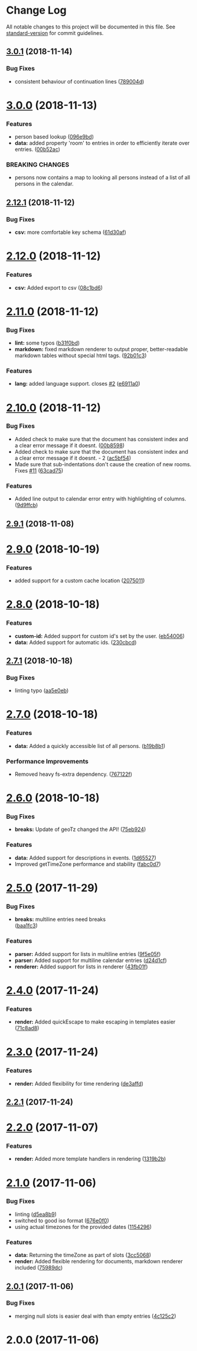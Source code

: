 # Change Log

All notable changes to this project will be documented in this file. See [standard-version](https://github.com/conventional-changelog/standard-version) for commit guidelines.

<a name="3.0.1"></a>
## [3.0.1](https://github.com/martinheidegger/conf-cal/compare/v3.0.0...v3.0.1) (2018-11-14)


### Bug Fixes

* consistent behaviour of continuation lines ([789004d](https://github.com/martinheidegger/conf-cal/commit/789004d))



<a name="3.0.0"></a>
# [3.0.0](https://github.com/martinheidegger/conf-cal/compare/v2.12.1...v3.0.0) (2018-11-13)


### Features

* person based lookup ([096e9bd](https://github.com/martinheidegger/conf-cal/commit/096e9bd))
* **data:** added property 'room' to entries in order to efficiently iterate over entries. ([00b52ac](https://github.com/martinheidegger/conf-cal/commit/00b52ac))


### BREAKING CHANGES

* persons now contains a map to looking all persons instead of a list of all persons in the calendar.



<a name="2.12.1"></a>
## [2.12.1](https://github.com/martinheidegger/conf-cal/compare/v2.12.0...v2.12.1) (2018-11-12)


### Bug Fixes

* **csv:** more comfortable key schema ([61d30af](https://github.com/martinheidegger/conf-cal/commit/61d30af))



<a name="2.12.0"></a>
# [2.12.0](https://github.com/martinheidegger/conf-cal/compare/v2.11.0...v2.12.0) (2018-11-12)


### Features

* **csv:** Added export to csv ([08c1bd6](https://github.com/martinheidegger/conf-cal/commit/08c1bd6))



<a name="2.11.0"></a>
# [2.11.0](https://github.com/martinheidegger/conf-cal/compare/v2.10.0...v2.11.0) (2018-11-12)


### Bug Fixes

* **lint:** some typos ([b31f0bd](https://github.com/martinheidegger/conf-cal/commit/b31f0bd))
* **markdown:** fixed markdown renderer to output proper, better-readable markdown tables without special html tags. ([92b01c3](https://github.com/martinheidegger/conf-cal/commit/92b01c3))


### Features

* **lang:** added language support. closes [#2](https://github.com/martinheidegger/conf-cal/issues/2) ([e6911a0](https://github.com/martinheidegger/conf-cal/commit/e6911a0))



<a name="2.10.0"></a>
# [2.10.0](https://github.com/martinheidegger/conf-cal/compare/v2.9.1...v2.10.0) (2018-11-12)


### Bug Fixes

* Added check to make sure that the document has consistent index and a clear error message if it doesnt. ([00b8598](https://github.com/martinheidegger/conf-cal/commit/00b8598))
* Added check to make sure that the document has consistent index and a clear error message if it doesnt. - 2 ([ac5bf54](https://github.com/martinheidegger/conf-cal/commit/ac5bf54))
* Made sure that sub-indentations don't cause the creation of new rooms. Fixes [#11](https://github.com/martinheidegger/conf-cal/issues/11) ([63cad75](https://github.com/martinheidegger/conf-cal/commit/63cad75))


### Features

* Added line output to calendar error entry with highlighting of columns. ([9d9ffcb](https://github.com/martinheidegger/conf-cal/commit/9d9ffcb))



<a name="2.9.1"></a>
## [2.9.1](https://github.com/martinheidegger/conf-cal/compare/v2.9.0...v2.9.1) (2018-11-08)



<a name="2.9.0"></a>
# [2.9.0](https://github.com/martinheidegger/conf-cal/compare/v2.8.0...v2.9.0) (2018-10-19)


### Features

* added support for a custom cache location ([2075011](https://github.com/martinheidegger/conf-cal/commit/2075011))



<a name="2.8.0"></a>
# [2.8.0](https://github.com/martinheidegger/conf-cal/compare/v2.7.1...v2.8.0) (2018-10-18)


### Features

* **custom-id:** Added support for custom id's set by the user. ([eb54006](https://github.com/martinheidegger/conf-cal/commit/eb54006))
* **data:** Added support for automatic ids. ([230cbcd](https://github.com/martinheidegger/conf-cal/commit/230cbcd))



<a name="2.7.1"></a>
## [2.7.1](https://github.com/martinheidegger/conf-cal/compare/v2.7.0...v2.7.1) (2018-10-18)


### Bug Fixes

* linting typo ([aa5e0eb](https://github.com/martinheidegger/conf-cal/commit/aa5e0eb))



<a name="2.7.0"></a>
# [2.7.0](https://github.com/martinheidegger/conf-cal/compare/v2.6.0...v2.7.0) (2018-10-18)


### Features

* **data:** Added a quickly accessible list of all persons. ([b19b8b1](https://github.com/martinheidegger/conf-cal/commit/b19b8b1))


### Performance Improvements

* Removed heavy fs-extra dependency. ([767122f](https://github.com/martinheidegger/conf-cal/commit/767122f))



<a name="2.6.0"></a>
# [2.6.0](https://github.com/martinheidegger/conf-cal/compare/v2.5.0...v2.6.0) (2018-10-18)


### Bug Fixes

* **breaks:** Update of geoTz changed the API! ([75eb924](https://github.com/martinheidegger/conf-cal/commit/75eb924))


### Features

* **data:** Added support for descriptions in events. ([1d65527](https://github.com/martinheidegger/conf-cal/commit/1d65527))
* Improved getTimeZone performance and stability ([fabc0d7](https://github.com/martinheidegger/conf-cal/commit/fabc0d7))



<a name="2.5.0"></a>
# [2.5.0](https://github.com/martinheidegger/conf-cal/compare/v2.4.0...v2.5.0) (2017-11-29)


### Bug Fixes

* **breaks:** multiline entries need breaks <br> ([baa1fc3](https://github.com/martinheidegger/conf-cal/commit/baa1fc3))


### Features

* **parser:** Added support for lists in multiline entries ([9f5e05f](https://github.com/martinheidegger/conf-cal/commit/9f5e05f))
* **parser:** Added support for multiline calendar entries ([d24d1cf](https://github.com/martinheidegger/conf-cal/commit/d24d1cf))
* **renderer:** Added support for lists in renderer ([43fb01f](https://github.com/martinheidegger/conf-cal/commit/43fb01f))



<a name="2.4.0"></a>
# [2.4.0](https://github.com/martinheidegger/conf-cal/compare/v2.3.0...v2.4.0) (2017-11-24)


### Features

* **render:** Added quickEscape to make escaping in templates easier ([71c8ad8](https://github.com/martinheidegger/conf-cal/commit/71c8ad8))



<a name="2.3.0"></a>
# [2.3.0](https://github.com/martinheidegger/conf-cal/compare/v2.2.1...v2.3.0) (2017-11-24)


### Features

* **render:** Added flexibility for time rendering ([de3affd](https://github.com/martinheidegger/conf-cal/commit/de3affd))



<a name="2.2.1"></a>
## [2.2.1](https://github.com/martinheidegger/conf-cal/compare/v2.2.0...v2.2.1) (2017-11-24)



<a name="2.2.0"></a>
# [2.2.0](https://github.com/martinheidegger/conf-cal/compare/v2.1.0...v2.2.0) (2017-11-07)


### Features

* **render:** Added more template handlers in rendering ([1319b2b](https://github.com/martinheidegger/conf-cal/commit/1319b2b))



<a name="2.1.0"></a>
# [2.1.0](https://github.com/martinheidegger/conf-cal/compare/v2.0.1...v2.1.0) (2017-11-06)


### Bug Fixes

* linting ([d5ea8b9](https://github.com/martinheidegger/conf-cal/commit/d5ea8b9))
* switched to good iso format ([676e0f0](https://github.com/martinheidegger/conf-cal/commit/676e0f0))
* using actual timezones for the provided dates ([1154296](https://github.com/martinheidegger/conf-cal/commit/1154296))


### Features

* **data:** Returning the timeZone as part of slots ([3cc5068](https://github.com/martinheidegger/conf-cal/commit/3cc5068))
* **render:** Added flexible rendering for documents, markdown renderer included ([75989dc](https://github.com/martinheidegger/conf-cal/commit/75989dc))



<a name="2.0.1"></a>
## [2.0.1](https://github.com/martinheidegger/conf-cal/compare/v2.0.0...v2.0.1) (2017-11-06)


### Bug Fixes

* merging null slots is easier deal with than empty entries ([4c125c2](https://github.com/martinheidegger/conf-cal/commit/4c125c2))



<a name="2.0.0"></a>
# 2.0.0 (2017-11-06)
